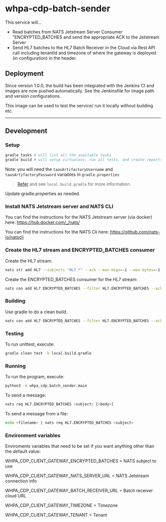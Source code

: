 # whpa-cdp-batch-sender

This service will...
- Read batches from NATS Jetstream Server Consumer "ENCRYPTED_BATCHES and send the appropriate ACK to the Jetstream Server
- Send HL7 batches to the HL7 Batch Receiver in the Cloud via Rest API call including tenantId and timezone of where the gateway is deployed (in configuration) in the header.

## Deployment

Since version 1.0.0, the build has been integrated with the Jenkins CI and images are now pushed automatically. See the Jenkinsfile for image path and version configurations.

This image can be used to test the service/ run it locally without building etc.

---

## Development

### Setup

```bash
gradle tasks # will list all the available tasks
gradle build # will setup virtualenv, run all tests, and create reports and distribution
```

Note: you will need the `taasArtifactoryUsername` and `taasArtifactoryPassword` variables in `gradle.properties`

> [Refer](https://pages.github.ibm.com/WH-Provider-Analytics/CDP-Development/docs/Dev_setup/Python.html) and see `local.build.gradle` for more information.

Update gradle.properties as needed.

### Install NATS Jetstream server and NATS CLI

You can find the instructions for the NATS Jetstream server (via docker) here:
https://hub.docker.com/_/nats/

You can find the instructions for the NATS Cli here:
https://github.com/nats-io/natscli

### Create the HL7 stream and ENCRYPTED_BATCHES consumer

Create the HL7 stream:

```bash
nats str add HL7 --subjects "HL7.*" --ack --max-msgs=-1 --max-bytes=-1 --max-age=1y --storage file --retention limits --max-msg-size=-1 --discard=old --max-msgs-per-subject=-1 --dupe-window=2m --replicas=1
```

Create the ENCRYPTED_BATCHES consumer for the HL7 stream:

```bash
nats con add HL7 ENCRYPTED_BATCHES --filter HL7.ENCRYPTED_BATCHES --ack explicit --pull --deliver all --max-deliver=-1 --sample 100
```

### Building

Use gradle to do a clean build.

```bash
nats con add HL7 ENCRYPTED_BATCHES --filter HL7.ENCRYPTED_BATCHES --ack explicit --pull --deliver all --max-deliver=-1 --sample 100 --replay=instant --max-pending=1
```

### Testing

To run unittest, execute:

```bash
gradle clean test -b local.build.gradle
```

### Running

To run the program, execute:

```bash
python3 -m whpa_cdp_batch_sender.main
```

To send a message:

```bash
nats req HL7.ENCRYPTED_BATCHES <subject> [<body>]
```

To send a message from a file:

```bash
echo <filename> | nats req HL7.ENCRYPTED_BATCHES <subject>
```

### Environment variables

Enviroments variables that need to be set if you want anything other than the default value:

WHPA_CDP_CLIENT_GATEWAY_ENCRYPTED_BATCHES = NATS subject to use

WHPA_CDP_CLIENT_GATEWAY_NATS_SERVER_URL = NATS Jetstream connection info

WHPA_CDP_CLIENT_GATEWAY_BATCH_RECEIVER_URL = Batch receiver cloud URL

WHPA_CDP_CLIENT_GATEWAY_TIMEZONE = Timezone

WHPA_CDP_CLIENT_GATEWAY_TENANT = Tenant
